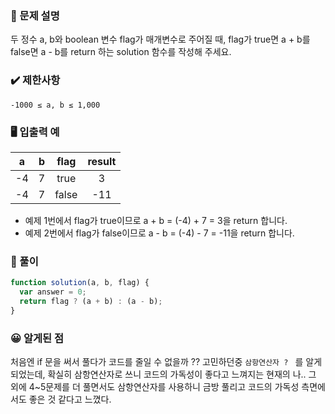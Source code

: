 ### 📝 문제 설명

두 정수 a, b와 boolean 변수 flag가 매개변수로 주어질 때, flag가 true면 a + b를 false면 a - b를 return 하는 solution 함수를 작성해 주세요.

### ✔️ 제한사항

`-1000 ≤ a, b ≤ 1,000`

### 🖥️ 입출력 예

|  a  |  b  | flag  | result |
| :-: | :-: | :---: | :----: |
| -4  |  7  | true  |   3    |
| -4  |  7  | false |  -11   |

- 예제 1번에서 flag가 true이므로 a + b = (-4) + 7 = 3을 return 합니다.
- 예제 2번에서 flag가 false이므로 a - b = (-4) - 7 = -11을 return 합니다.

### 🧐 풀이

```js
function solution(a, b, flag) {
  var answer = 0;
  return flag ? (a + b) : (a - b);
}
```

### 😀 알게된 점

처음엔 if 문을 써서 풀다가 코드를 줄일 수 없을까 ?? 고민하던중 `삼항연산자 ? ` 를 알게 되었는데, 확실히 삼항연산자로 쓰니 코드의 가독성이 좋다고 느껴지는 현재의 나.. 그 외에 4~5문제를 더 풀면서도 삼항연산자를 사용하니 금방 풀리고 코드의 가독성 측면에서도 좋은 것 같다고 느꼈다.